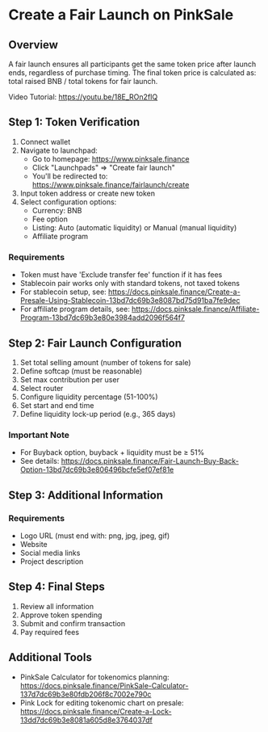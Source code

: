 # Create a Fair Launch on PinkSale

## Overview
A fair launch ensures all participants get the same token price after launch ends, regardless of purchase timing. The final token price is calculated as: total raised BNB / total tokens for fair launch.

Video Tutorial: https://youtu.be/18E_ROn2fIQ

## Step 1: Token Verification

1. Connect wallet
2. Navigate to launchpad:
   - Go to homepage: https://www.pinksale.finance
   - Click "Launchpads" => "Create fair launch"
   - You'll be redirected to: https://www.pinksale.finance/fairlaunch/create
3. Input token address or create new token
4. Select configuration options:
   - Currency: BNB
   - Fee option
   - Listing: Auto (automatic liquidity) or Manual (manual liquidity)
   - Affiliate program

### Requirements
- Token must have 'Exclude transfer fee' function if it has fees
- Stablecoin pair works only with standard tokens, not taxed tokens
- For stablecoin setup, see: https://docs.pinksale.finance/Create-a-Presale-Using-Stablecoin-13bd7dc69b3e8087bd75d91ba7fe9dec
- For affiliate program details, see: https://docs.pinksale.finance/Affiliate-Program-13bd7dc69b3e80e3984add2096f564f7

## Step 2: Fair Launch Configuration

1. Set total selling amount (number of tokens for sale)
2. Define softcap (must be reasonable)
3. Set max contribution per user
4. Select router
5. Configure liquidity percentage (51-100%)
6. Set start and end time
7. Define liquidity lock-up period (e.g., 365 days)

### Important Note
- For Buyback option, buyback + liquidity must be ≥ 51%
- See details: https://docs.pinksale.finance/Fair-Launch-Buy-Back-Option-13bd7dc69b3e806496bcfe5ef07ef81e

## Step 3: Additional Information

### Requirements
- Logo URL (must end with: png, jpg, jpeg, gif)
- Website
- Social media links
- Project description

## Step 4: Final Steps

1. Review all information
2. Approve token spending
3. Submit and confirm transaction
4. Pay required fees

## Additional Tools

- PinkSale Calculator for tokenomics planning: https://docs.pinksale.finance/PinkSale-Calculator-137d7dc69b3e80fdb206f8c7002e790c
- Pink Lock for editing tokenomic chart on presale: https://docs.pinksale.finance/Create-a-Lock-13dd7dc69b3e8081a605d8e3764037df
